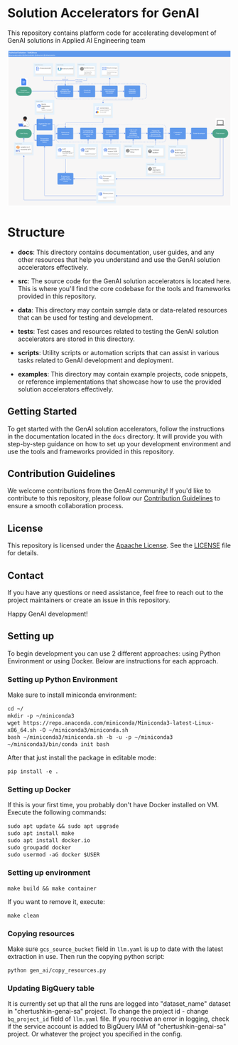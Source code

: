 # Solution Accelerators for GenAI
This repository contains platform code for accelerating development of GenAI solutions in Applied AI Engineering team

![alt text](resources/image.png)

# Structure

- **docs**: This directory contains documentation, user guides, and any other resources that help you understand and use the GenAI solution accelerators effectively.

- **src**: The source code for the GenAI solution accelerators is located here. This is where you'll find the core codebase for the tools and frameworks provided in this repository.

- **data**: This directory may contain sample data or data-related resources that can be used for testing and development.

- **tests**: Test cases and resources related to testing the GenAI solution accelerators are stored in this directory.

- **scripts**: Utility scripts or automation scripts that can assist in various tasks related to GenAI development and deployment.

- **examples**: This directory may contain example projects, code snippets, or reference implementations that showcase how to use the provided solution accelerators effectively.

## Getting Started

To get started with the GenAI solution accelerators, follow the instructions in the documentation located in the `docs` directory. It will provide you with step-by-step guidance on how to set up your development environment and use the tools and frameworks provided in this repository.

## Contribution Guidelines

We welcome contributions from the GenAI community! If you'd like to contribute to this repository, please follow our [Contribution Guidelines](CONTRIBUTING.md) to ensure a smooth collaboration process.

## License

This repository is licensed under the [Apaache License](LICENSE). See the [LICENSE](LICENSE) file for details.

## Contact

If you have any questions or need assistance, feel free to reach out to the project maintainers or create an issue in this repository.

Happy GenAI development!


## Setting up
To begin development you can use 2 different approaches: using Python Environment or using Docker. Below are instructions for each approach.

### Setting up Python Environment
Make sure to install miniconda environment:
```
cd ~/
mkdir -p ~/miniconda3
wget https://repo.anaconda.com/miniconda/Miniconda3-latest-Linux-x86_64.sh -O ~/miniconda3/miniconda.sh
bash ~/miniconda3/miniconda.sh -b -u -p ~/miniconda3
~/miniconda3/bin/conda init bash
```
After that just install the package in editable mode:

```
pip install -e .
```

### Setting up Docker
If this is your first time, you probably don't have Docker installed on VM. Execute the following commands:
```
sudo apt update && sudo apt upgrade
sudo apt install make
sudo apt install docker.io
sudo groupadd docker
sudo usermod -aG docker $USER
```

### Setting up environment

```
make build && make container
```

If you want to remove it, execute:

```
make clean
```


### Copying resources

Make sure `gcs_source_bucket` field in `llm.yaml` is up to date with the latest extraction in use. Then run the copying python script:
```
python gen_ai/copy_resources.py
```


### Updating BigQuery table

It is currently set up that all the runs are logged into "dataset_name" dataset in "chertushkin-genai-sa" project. To change the project id - change `bq_project_id` field of `llm.yaml` file. If you receive an error in logging, check if the service account is added to BigQuery IAM of "chertushkin-genai-sa" project. Or whatever the project you specified in the config.
